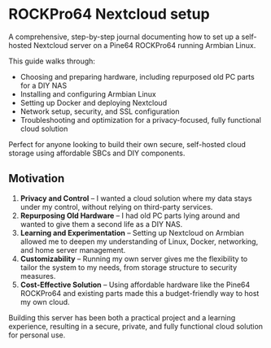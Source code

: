 # ROCKPro64 Nextcloud setup

A comprehensive, step-by-step journal documenting how to set up a self-hosted Nextcloud server on a Pine64 ROCKPro64 running Armbian Linux.

This guide walks through:

- Choosing and preparing hardware, including repurposed old PC parts for a DIY NAS
- Installing and configuring Armbian Linux
- Setting up Docker and deploying Nextcloud
- Network setup, security, and SSL configuration
- Troubleshooting and optimization for a privacy-focused, fully functional cloud solution

Perfect for anyone looking to build their own secure, self-hosted cloud storage using affordable SBCs and DIY components.

## Motivation

1. **Privacy and Control** – I wanted a cloud solution where my data stays under my control, without relying on third-party services.
2. **Repurposing Old Hardware** – I had old PC parts lying around and wanted to give them a second life as a DIY NAS.
3. **Learning and Experimentation** – Setting up Nextcloud on Armbian allowed me to deepen my understanding of Linux, Docker, networking, and home server management.
4. **Customizability** – Running my own server gives me the flexibility to tailor the system to my needs, from storage structure to security measures.
5. **Cost-Effective Solution** – Using affordable hardware like the Pine64 ROCKPro64 and existing parts made this a budget-friendly way to host my own cloud.

Building this server has been both a practical project and a learning experience, resulting in a secure, private, and fully functional cloud solution for personal use.
